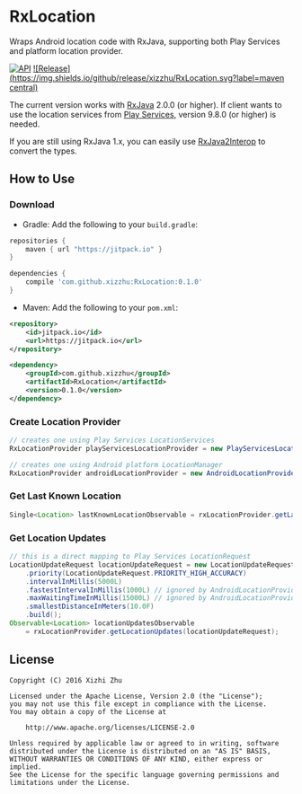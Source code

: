 RxLocation
==========

Wraps Android location code with RxJava, supporting both Play Services and platform location provider.

[![API](https://img.shields.io/badge/API-9%2B-green.svg?style=flat)](https://developer.android.com/about/versions/android-2.3.html) [![Release](https://img.shields.io/github/release/xizzhu/RxLocation.svg?label=maven central)](https://jitpack.io/#xizzhu/RxLocation)

The current version works with [RxJava](https://github.com/ReactiveX/RxJava) 2.0.0 (or higher). If client wants to use the location services from [Play Services](https://developers.google.com/android/guides/overview), version 9.8.0 (or higher) is needed.

If you are still using RxJava 1.x, you can easily use [RxJava2Interop](https://github.com/akarnokd/RxJava2Interop) to convert the types.

How to Use
----------

### Download
* Gradle: Add the following to your `build.gradle`:
```gradle
repositories {
    maven { url "https://jitpack.io" }
}

dependencies {
    compile 'com.github.xizzhu:RxLocation:0.1.0'
}
```
* Maven: Add the following to your `pom.xml`:
```xml
<repository>
    <id>jitpack.io</id>
    <url>https://jitpack.io</url>
</repository>

<dependency>
    <groupId>com.github.xizzhu</groupId>
    <artifactId>RxLocation</artifactId>
    <version>0.1.0</version>
</dependency>
```

### Create Location Provider

````java
// creates one using Play Services LocationServices
RxLocationProvider playServicesLocationProvider = new PlayServicesLocationProvider(context);

// creates one using Android platform LocationManager
RxLocationProvider androidLocationProvider = new AndroidLocationProvider(context);
````

### Get Last Known Location

````java
Single<Location> lastKnownLocationObservable = rxLocationProvider.getLastLocation();
````

### Get Location Updates

````java
// this is a direct mapping to Play Services LocationRequest
LocationUpdateRequest locationUpdateRequest = new LocationUpdateRequest.Builder()
    .priority(LocationUpdateRequest.PRIORITY_HIGH_ACCURACY)
    .intervalInMillis(5000L)
    .fastestIntervalInMillis(1000L) // ignored by AndroidLocationProvider
    .maxWaitingTimeInMillis(15000L) // ignored by AndroidLocationProvider
    .smallestDistanceInMeters(10.0F)
    .build();
Observable<Location> locationUpdatesObservable
    = rxLocationProvider.getLocationUpdates(locationUpdateRequest);
````

License
-------
    Copyright (C) 2016 Xizhi Zhu

    Licensed under the Apache License, Version 2.0 (the "License");
    you may not use this file except in compliance with the License.
    You may obtain a copy of the License at

        http://www.apache.org/licenses/LICENSE-2.0

    Unless required by applicable law or agreed to in writing, software
    distributed under the License is distributed on an "AS IS" BASIS,
    WITHOUT WARRANTIES OR CONDITIONS OF ANY KIND, either express or implied.
    See the License for the specific language governing permissions and
    limitations under the License.
